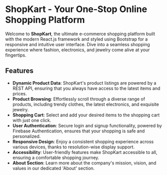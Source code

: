# ShopKart - Your One-Stop Online Shopping Platform

Welcome to **ShopKart**, the ultimate e-commerce shopping platform built with the modern React.js framework and styled using Bootstrap for a responsive and intuitive user interface. Dive into a seamless shopping experience where fashion, electronics, and jewelry come alive at your fingertips.

## Features

- **Dynamic Product Data**: ShopKart's product listings are powered by a REST API, ensuring that you always have access to the latest items and prices.
- **Product Browsing**: Effortlessly scroll through a diverse range of products, including trendy clothes, the latest electronics, and exquisite jewelry.
- **Shopping Cart**: Select and add your desired items to the shopping cart with just one click.
- **User Authentication**: Secure login and signup functionality, powered by Firebase Authentication, ensures that your shopping is safe and personalized.
- **Responsive Design**: Enjoy a consistent shopping experience across various devices, thanks to resolution-wise display support.
- **Accessibility**: User-friendly features make ShopKart accessible to all, ensuring a comfortable shopping journey.
- **About Section**: Learn more about the company's mission, vision, and values in our dedicated 'About' section.


